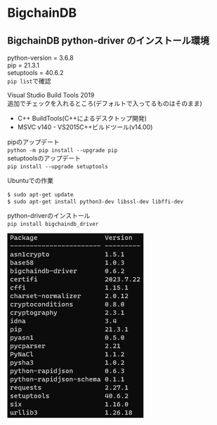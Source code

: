 # BigchainDB

## BigchainDB python-driver のインストール環境
python-version = 3.6.8  
pip = 21.3.1  
setuptools = 40.6.2  
`pip list`で確認

Visual Studio Build Tools 2019  
追加でチェックを入れるところ(デフォルトで入ってるものはそのまま)
* C++ BuildTools(C++によるデスクトップ開発)
* MSVC v140 - VS2015C++ビルドツール(v14.00)

pipのアップデート  
`python -m pip install --upgrade pip`  
setuptoolsのアップデート  
`pip install --upgrade setuptools`  

Ubuntuでの作業
```text
$ sudo apt-get update
$ sudo apt-get install python3-dev libssl-dev libffi-dev
```

python-driverのインストール  
`pip install bigchaindb_driver`

![Alt text](image.png)